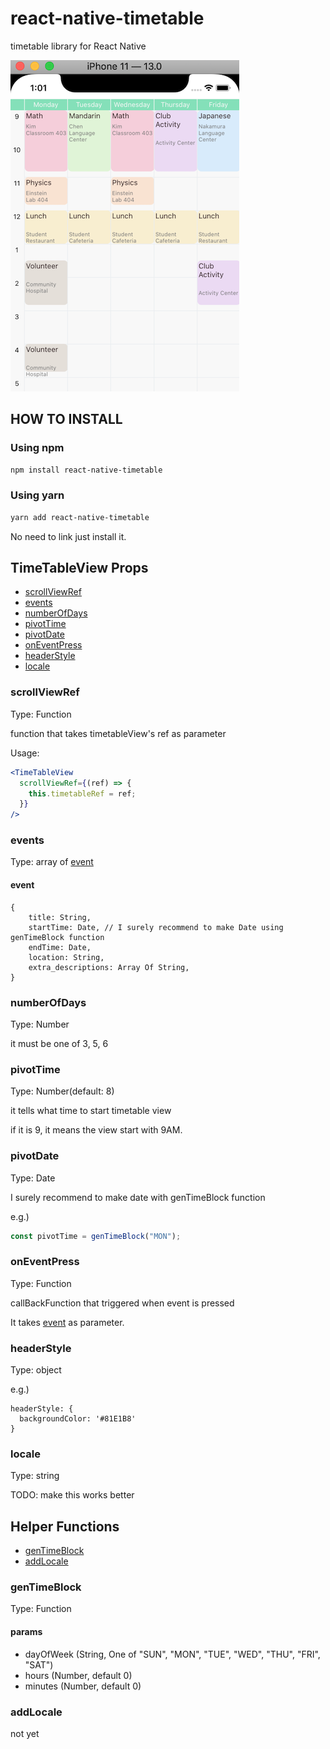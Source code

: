 # react-native-timetable

timetable library for React Native

![demo-3](./.github/iOS_screen_shot.png)

##  HOW TO INSTALL

### Using npm

```sh
npm install react-native-timetable
```
### Using yarn

```sh
yarn add react-native-timetable
```

No need to link just install it.

## TimeTableView Props

 - [scrollViewRef](#scrollViewRef)
 - [events](#events)
 - [numberOfDays](#numberOfDays)
 - [pivotTime](#pivotTime)
 - [pivotDate](#pivotDate)
 - [onEventPress](#onEventPress)
 - [headerStyle](#headerStyle)
 - [locale](#locale)

### scrollViewRef

Type: Function

function that takes timetableView's ref as parameter

Usage:

```jsx
<TimeTableView 
  scrollViewRef={(ref) => {
    this.timetableRef = ref;
  }}
/>
```

### events

Type: array of [event](#event)

#### event

```
{
    title: String,
    startTime: Date, // I surely recommend to make Date using genTimeBlock function
    endTime: Date,
    location: String,
    extra_descriptions: Array Of String,
}
```

### numberOfDays

Type: Number

it must be one of 3, 5, 6

### pivotTime

Type: Number(default: 8)

it tells what time to start timetable view

if it is 9, it means the view start with 9AM.

### pivotDate

Type: Date

I surely recommend to make date with genTimeBlock function

e.g.)

```js
const pivotTime = genTimeBlock("MON");
```

### onEventPress

Type: Function

callBackFunction that triggered when event is pressed

It takes [event](#event) as parameter.

### headerStyle

Type: object

e.g.)

```
headerStyle: {
  backgroundColor: '#81E1B8'
}
```

### locale

Type: string

TODO: make this works better

## Helper Functions

 - [genTimeBlock](#genTimeBlock)
 - [addLocale](#addLocale)

### genTimeBlock

Type: Function

#### params

 - dayOfWeek (String, One of "SUN", "MON", "TUE", "WED", "THU", "FRI", "SAT")
 - hours (Number, default 0)
 - minutes (Number, default 0)

### addLocale

not yet
